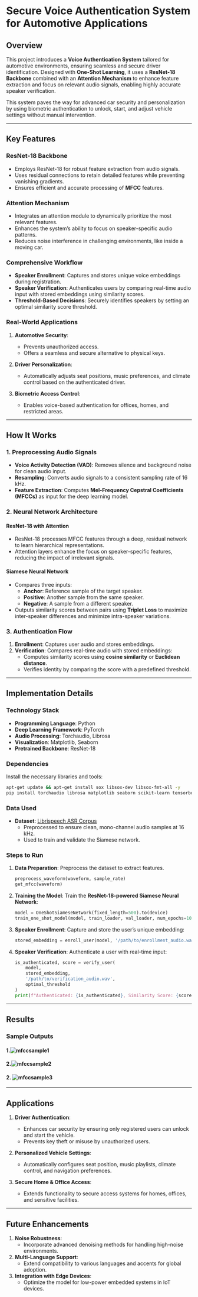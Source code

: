 # **Secure Voice Authentication System for Automotive Applications**

## **Overview**
This project introduces a **Voice Authentication System** tailored for automotive environments, ensuring seamless and secure driver identification. Designed with **One-Shot Learning**, it uses a **ResNet-18 Backbone** combined with an **Attention Mechanism** to enhance feature extraction and focus on relevant audio signals, enabling highly accurate speaker verification.

This system paves the way for advanced car security and personalization by using biometric authentication to unlock, start, and adjust vehicle settings without manual intervention.

---

## **Key Features**
### **ResNet-18 Backbone**
- Employs ResNet-18 for robust feature extraction from audio signals.
- Uses residual connections to retain detailed features while preventing vanishing gradients.
- Ensures efficient and accurate processing of **MFCC** features.

### **Attention Mechanism**
- Integrates an attention module to dynamically prioritize the most relevant features.
- Enhances the system’s ability to focus on speaker-specific audio patterns.
- Reduces noise interference in challenging environments, like inside a moving car.

### **Comprehensive Workflow**
- **Speaker Enrollment**: Captures and stores unique voice embeddings during registration.
- **Speaker Verification**: Authenticates users by comparing real-time audio input with stored embeddings using similarity scores.
- **Threshold-Based Decisions**: Securely identifies speakers by setting an optimal similarity score threshold.

### **Real-World Applications**
1. **Automotive Security**:  
   - Prevents unauthorized access.  
   - Offers a seamless and secure alternative to physical keys.  

2. **Driver Personalization**:  
   - Automatically adjusts seat positions, music preferences, and climate control based on the authenticated driver.

3. **Biometric Access Control**:  
   - Enables voice-based authentication for offices, homes, and restricted areas.

---

## **How It Works**

### **1. Preprocessing Audio Signals**
- **Voice Activity Detection (VAD)**: Removes silence and background noise for clean audio input.
- **Resampling**: Converts audio signals to a consistent sampling rate of 16 kHz.
- **Feature Extraction**: Computes **Mel-Frequency Cepstral Coefficients (MFCCs)** as input for the deep learning model.

### **2. Neural Network Architecture**
#### **ResNet-18 with Attention**
- ResNet-18 processes MFCC features through a deep, residual network to learn hierarchical representations.
- Attention layers enhance the focus on speaker-specific features, reducing the impact of irrelevant signals.

#### **Siamese Neural Network**
- Compares three inputs:  
  - **Anchor**: Reference sample of the target speaker.  
  - **Positive**: Another sample from the same speaker.  
  - **Negative**: A sample from a different speaker.  
- Outputs similarity scores between pairs using **Triplet Loss** to maximize inter-speaker differences and minimize intra-speaker variations.

### **3. Authentication Flow**
1. **Enrollment**: Captures user audio and stores embeddings.
2. **Verification**: Compares real-time audio with stored embeddings:
   - Computes similarity scores using **cosine similarity** or **Euclidean distance**.
   - Verifies identity by comparing the score with a predefined threshold.

---

## **Implementation Details**
### **Technology Stack**
- **Programming Language**: Python
- **Deep Learning Framework**: PyTorch
- **Audio Processing**: Torchaudio, Librosa
- **Visualization**: Matplotlib, Seaborn
- **Pretrained Backbone**: ResNet-18

### **Dependencies**
Install the necessary libraries and tools:
```bash
apt-get update && apt-get install sox libsox-dev libsox-fmt-all -y
pip install torchaudio librosa matplotlib seaborn scikit-learn tensorboard
```

### **Data Used**
- **Dataset**: [Librispeech ASR Corpus](https://www.openslr.org/12)  
  - Preprocessed to ensure clean, mono-channel audio samples at 16 kHz.  
  - Used to train and validate the Siamese network.

### **Steps to Run**
1. **Data Preparation**: Preprocess the dataset to extract features.
   ```python
   preprocess_waveform(waveform, sample_rate)
   get_mfcc(waveform)
   ```

2. **Training the Model**:
   Train the **ResNet-18-powered Siamese Neural Network**:
   ```python
   model = OneShotSiameseNetwork(fixed_length=500).to(device)
   train_one_shot_model(model, train_loader, val_loader, num_epochs=10)
   ```

3. **Speaker Enrollment**:
   Capture and store the user’s unique embedding:
   ```python
   stored_embedding = enroll_user(model, '/path/to/enrollment_audio.wav')
   ```

4. **Speaker Verification**:
   Authenticate a user with real-time input:
   ```python
   is_authenticated, score = verify_user(
       model, 
       stored_embedding, 
       '/path/to/verification_audio.wav', 
       optimal_threshold
   )
   print(f"Authenticated: {is_authenticated}, Similarity Score: {score:.4f}")
   ```

---

## **Results**
### **Sample Outputs**
#### 1.![mfccsample1](https://github.com/user-attachments/assets/83bdc3e7-55d0-4a44-83bb-d71b834a2265)


#### 2.![mfccsample2](https://github.com/user-attachments/assets/d6412747-fac4-4496-b1bd-802b3dea3fba)


#### 2. ![mfccsample3](https://github.com/user-attachments/assets/2e1fdbac-9b12-435f-9dac-1b20cfc35449)

---

## **Applications**
1. **Driver Authentication**:
   - Enhances car security by ensuring only registered users can unlock and start the vehicle.
   - Prevents key theft or misuse by unauthorized users.

2. **Personalized Vehicle Settings**:
   - Automatically configures seat position, music playlists, climate control, and navigation preferences.

3. **Secure Home & Office Access**:
   - Extends functionality to secure access systems for homes, offices, and sensitive facilities.

---

## **Future Enhancements**
1. **Noise Robustness**:
   - Incorporate advanced denoising methods for handling high-noise environments.
2. **Multi-Language Support**:
   - Extend compatibility to various languages and accents for global adoption.
3. **Integration with Edge Devices**:
   - Optimize the model for low-power embedded systems in IoT devices.
